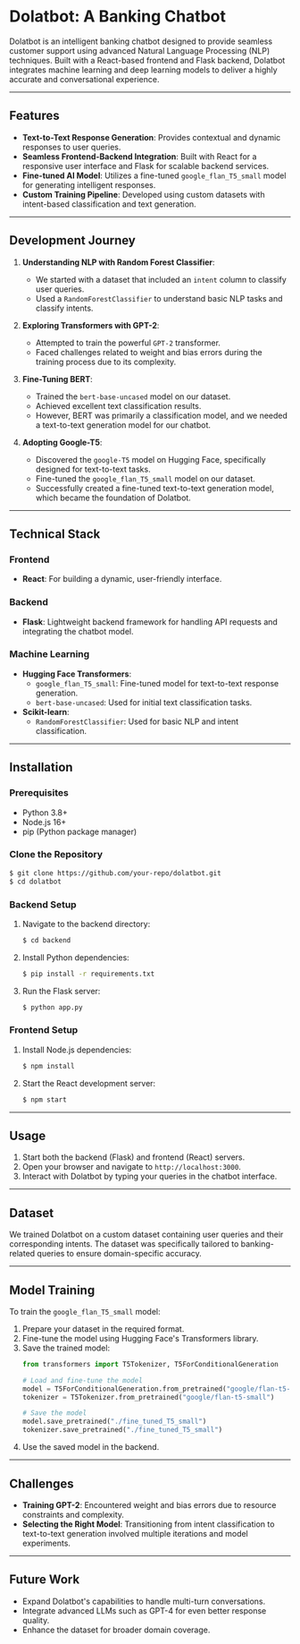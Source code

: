 # Dolatbot: A Banking Chatbot

Dolatbot is an intelligent banking chatbot designed to provide seamless customer support using advanced Natural Language Processing (NLP) techniques. Built with a React-based frontend and Flask backend, Dolatbot integrates machine learning and deep learning models to deliver a highly accurate and conversational experience.

---

## Features

- **Text-to-Text Response Generation**: Provides contextual and dynamic responses to user queries.
- **Seamless Frontend-Backend Integration**: Built with React for a responsive user interface and Flask for scalable backend services.
- **Fine-tuned AI Model**: Utilizes a fine-tuned `google_flan_T5_small` model for generating intelligent responses.
- **Custom Training Pipeline**: Developed using custom datasets with intent-based classification and text generation.

---

## Development Journey

1. **Understanding NLP with Random Forest Classifier**:
   - We started with a dataset that included an `intent` column to classify user queries.
   - Used a `RandomForestClassifier` to understand basic NLP tasks and classify intents.

2. **Exploring Transformers with GPT-2**:
   - Attempted to train the powerful `GPT-2` transformer.
   - Faced challenges related to weight and bias errors during the training process due to its complexity.

3. **Fine-Tuning BERT**:
   - Trained the `bert-base-uncased` model on our dataset.
   - Achieved excellent text classification results.
   - However, BERT was primarily a classification model, and we needed a text-to-text generation model for our chatbot.

4. **Adopting Google-T5**:
   - Discovered the `google-T5` model on Hugging Face, specifically designed for text-to-text tasks.
   - Fine-tuned the `google_flan_T5_small` model on our dataset.
   - Successfully created a fine-tuned text-to-text generation model, which became the foundation of Dolatbot.

---

## Technical Stack

### Frontend
- **React**: For building a dynamic, user-friendly interface.

### Backend
- **Flask**: Lightweight backend framework for handling API requests and integrating the chatbot model.

### Machine Learning
- **Hugging Face Transformers**:
  - `google_flan_T5_small`: Fine-tuned model for text-to-text response generation.
  - `bert-base-uncased`: Used for initial text classification tasks.
- **Scikit-learn**:
  - `RandomForestClassifier`: Used for basic NLP and intent classification.

---

## Installation

### Prerequisites
- Python 3.8+
- Node.js 16+
- pip (Python package manager)

### Clone the Repository
```bash
$ git clone https://github.com/your-repo/dolatbot.git
$ cd dolatbot
```

### Backend Setup
1. Navigate to the backend directory:
   ```bash
   $ cd backend
   ```

2. Install Python dependencies:
   ```bash
   $ pip install -r requirements.txt
   ```

3. Run the Flask server:
   ```bash
   $ python app.py
   ```

### Frontend Setup

1. Install Node.js dependencies:
   ```bash
   $ npm install
   ```

2. Start the React development server:
   ```bash
   $ npm start
   ```

---

## Usage
1. Start both the backend (Flask) and frontend (React) servers.
2. Open your browser and navigate to `http://localhost:3000`.
3. Interact with Dolatbot by typing your queries in the chatbot interface.

---

## Dataset
We trained Dolatbot on a custom dataset containing user queries and their corresponding intents. The dataset was specifically tailored to banking-related queries to ensure domain-specific accuracy.

---

## Model Training
To train the `google_flan_T5_small` model:
1. Prepare your dataset in the required format.
2. Fine-tune the model using Hugging Face's Transformers library.
3. Save the trained model:
   ```python
   from transformers import T5Tokenizer, T5ForConditionalGeneration

   # Load and fine-tune the model
   model = T5ForConditionalGeneration.from_pretrained("google/flan-t5-small")
   tokenizer = T5Tokenizer.from_pretrained("google/flan-t5-small")

   # Save the model
   model.save_pretrained("./fine_tuned_T5_small")
   tokenizer.save_pretrained("./fine_tuned_T5_small")
   ```
4. Use the saved model in the backend.

---

## Challenges
- **Training GPT-2**: Encountered weight and bias errors due to resource constraints and complexity.
- **Selecting the Right Model**: Transitioning from intent classification to text-to-text generation involved multiple iterations and model experiments.

---

## Future Work
- Expand Dolatbot's capabilities to handle multi-turn conversations.
- Integrate advanced LLMs such as GPT-4 for even better response quality.
- Enhance the dataset for broader domain coverage.

